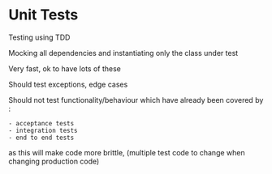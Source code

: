 # Unit Tests

Testing using TDD

Mocking all dependencies and instantiating only the class under test

Very fast, ok to have lots of these

Should test exceptions, edge cases

Should not test functionality/behaviour which have already been covered by :

    - acceptance tests
    - integration tests
    - end to end tests
    
as this will make code more brittle, (multiple test code to change when changing production code)